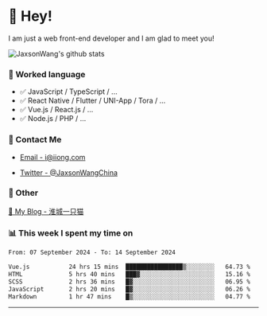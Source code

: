 # 👋 Hey!

I am just a web front-end developer and I am glad to meet you!

![JaxsonWang's github stats](https://github-readme-stats.vercel.app/api?username=JaxsonWang&&show_icons=true&&title_color=1abc9c&&icon_color=1abc9c)


### 📝 Worked language

- ✅ JavaScript / TypeScript / ...
- ✅ React Native / Flutter / UNI-App / Tora / ...
- ✅ Vue.js / React.js / ...
- ✅ Node.js / PHP / ...

### 📮 Contact Me

- [Email - i@iiong.com](mailto:i@iiong.com)

- [Twitter - @JaxsonWangChina](https://twitter.com/JaxsonWangChina)

### 🤪 Other

[📌 My Blog - 淮城一只猫](https://iiong.com)

### 📊 This week I spent my time on

<!--START_SECTION:waka-->

```txt
From: 07 September 2024 - To: 14 September 2024

Vue.js           24 hrs 15 mins  ████████████████▒░░░░░░░░   64.73 %
HTML             5 hrs 40 mins   ███▓░░░░░░░░░░░░░░░░░░░░░   15.16 %
SCSS             2 hrs 36 mins   █▓░░░░░░░░░░░░░░░░░░░░░░░   06.95 %
JavaScript       2 hrs 20 mins   █▓░░░░░░░░░░░░░░░░░░░░░░░   06.26 %
Markdown         1 hr 47 mins    █▒░░░░░░░░░░░░░░░░░░░░░░░   04.77 %
```

<!--END_SECTION:waka-->

---
